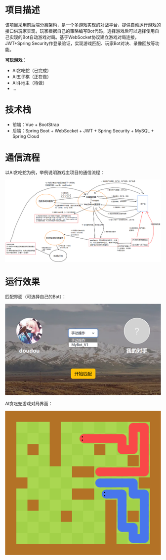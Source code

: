# 项目描述

该项目采用前后端分离架构，是一个多游戏实现的对战平台，提供自动运行游戏的接口供玩家实现，玩家根据自己的策略编写Bot代码，选择游戏后可以选择使用自己实现的Bot自动游戏对局。基于WebSocket协议建立游戏对局连接，JWT+Spring Security作登录验证，实现游戏匹配、玩家Bot对决、录像回放等功能。



**可玩游戏：**

- AI贪吃蛇（已完成）
- AI五子棋（正在做）
- AI斗地主（待做）
- ...



# 技术栈

- 前端：Vue + BootStrap
- 后端：Spring Boot + WebSocket + JWT + Spring Security + MySQL + Spring Cloud



# 通信流程

以AI贪吃蛇为例，举例说明游戏主项目的通信流程：

![通信流程](./img/通信流程.png)

# 运行效果

匹配界面（可选择自己的Bot）：

![匹配界面](./img/匹配界面.png)

AI贪吃蛇游戏对局界面：

![贪吃蛇对局页面](./img/贪吃蛇对局页面.png)